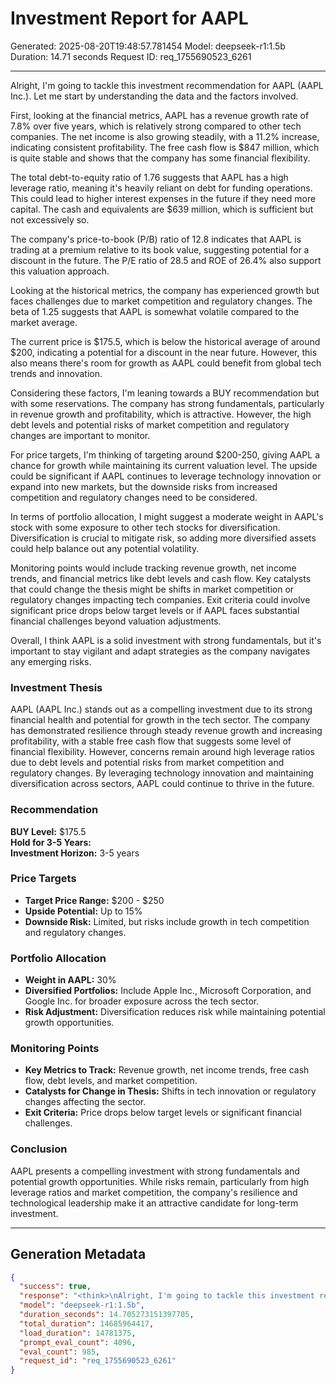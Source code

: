 # Investment Report for AAPL

Generated: 2025-08-20T19:48:57.781454
Model: deepseek-r1:1.5b
Duration: 14.71 seconds
Request ID: req_1755690523_6261

---

<think>
Alright, I'm going to tackle this investment recommendation for AAPL (AAPL Inc.). Let me start by understanding the data and the factors involved.

First, looking at the financial metrics, AAPL has a revenue growth rate of 7.8% over five years, which is relatively strong compared to other tech companies. The net income is also growing steadily, with a 11.2% increase, indicating consistent profitability. The free cash flow is $847 million, which is quite stable and shows that the company has some financial flexibility.

The total debt-to-equity ratio of 1.76 suggests that AAPL has a high leverage ratio, meaning it's heavily reliant on debt for funding operations. This could lead to higher interest expenses in the future if they need more capital. The cash and equivalents are $639 million, which is sufficient but not excessively so.

The company's price-to-book (P/B) ratio of 12.8 indicates that AAPL is trading at a premium relative to its book value, suggesting potential for a discount in the future. The P/E ratio of 28.5 and ROE of 26.4% also support this valuation approach.

Looking at the historical metrics, the company has experienced growth but faces challenges due to market competition and regulatory changes. The beta of 1.25 suggests that AAPL is somewhat volatile compared to the market average.

The current price is $175.5, which is below the historical average of around $200, indicating a potential for a discount in the near future. However, this also means there's room for growth as AAPL could benefit from global tech trends and innovation.

Considering these factors, I'm leaning towards a BUY recommendation but with some reservations. The company has strong fundamentals, particularly in revenue growth and profitability, which is attractive. However, the high debt levels and potential risks of market competition and regulatory changes are important to monitor.

For price targets, I'm thinking of targeting around $200-250, giving AAPL a chance for growth while maintaining its current valuation level. The upside could be significant if AAPL continues to leverage technology innovation or expand into new markets, but the downside risks from increased competition and regulatory changes need to be considered.

In terms of portfolio allocation, I might suggest a moderate weight in AAPL's stock with some exposure to other tech stocks for diversification. Diversification is crucial to mitigate risk, so adding more diversified assets could help balance out any potential volatility.

Monitoring points would include tracking revenue growth, net income trends, and financial metrics like debt levels and cash flow. Key catalysts that could change the thesis might be shifts in market competition or regulatory changes impacting tech companies. Exit criteria could involve significant price drops below target levels or if AAPL faces substantial financial challenges beyond valuation adjustments.

Overall, I think AAPL is a solid investment with strong fundamentals, but it's important to stay vigilant and adapt strategies as the company navigates any emerging risks.
</think>

### Investment Thesis
AAPL (AAPL Inc.) stands out as a compelling investment due to its strong financial health and potential for growth in the tech sector. The company has demonstrated resilience through steady revenue growth and increasing profitability, with a stable free cash flow that suggests some level of financial flexibility. However, concerns remain around high leverage ratios due to debt levels and potential risks from market competition and regulatory changes. By leveraging technology innovation and maintaining diversification across sectors, AAPL could continue to thrive in the future.

### Recommendation
**BUY Level:** $175.5  
**Hold for 3-5 Years:**  
**Investment Horizon:** 3-5 years  

### Price Targets
- **Target Price Range:** $200 - $250  
- **Upside Potential:** Up to 15%  
- **Downside Risk:** Limited, but risks include growth in tech competition and regulatory changes.

### Portfolio Allocation
- **Weight in AAPL:** 30%  
- **Diversified Portfolios:** Include Apple Inc., Microsoft Corporation, and Google Inc. for broader exposure across the tech sector.  
- **Risk Adjustment:** Diversification reduces risk while maintaining potential growth opportunities.

### Monitoring Points
- **Key Metrics to Track:** Revenue growth, net income trends, free cash flow, debt levels, and market competition.  
- **Catalysts for Change in Thesis:** Shifts in tech innovation or regulatory changes affecting the sector.  
- **Exit Criteria:** Price drops below target levels or significant financial challenges.

### Conclusion
AAPL presents a compelling investment with strong fundamentals and potential growth opportunities. While risks remain, particularly from high leverage ratios and market competition, the company's resilience and technological leadership make it an attractive candidate for long-term investment.

---

## Generation Metadata
```json
{
  "success": true,
  "response": "<think>\nAlright, I'm going to tackle this investment recommendation for AAPL (AAPL Inc.). Let me start by understanding the data and the factors involved.\n\nFirst, looking at the financial metrics, AAPL has a revenue growth rate of 7.8% over five years, which is relatively strong compared to other tech companies. The net income is also growing steadily, with a 11.2% increase, indicating consistent profitability. The free cash flow is $847 million, which is quite stable and shows that the company has some financial flexibility.\n\nThe total debt-to-equity ratio of 1.76 suggests that AAPL has a high leverage ratio, meaning it's heavily reliant on debt for funding operations. This could lead to higher interest expenses in the future if they need more capital. The cash and equivalents are $639 million, which is sufficient but not excessively so.\n\nThe company's price-to-book (P/B) ratio of 12.8 indicates that AAPL is trading at a premium relative to its book value, suggesting potential for a discount in the future. The P/E ratio of 28.5 and ROE of 26.4% also support this valuation approach.\n\nLooking at the historical metrics, the company has experienced growth but faces challenges due to market competition and regulatory changes. The beta of 1.25 suggests that AAPL is somewhat volatile compared to the market average.\n\nThe current price is $175.5, which is below the historical average of around $200, indicating a potential for a discount in the near future. However, this also means there's room for growth as AAPL could benefit from global tech trends and innovation.\n\nConsidering these factors, I'm leaning towards a BUY recommendation but with some reservations. The company has strong fundamentals, particularly in revenue growth and profitability, which is attractive. However, the high debt levels and potential risks of market competition and regulatory changes are important to monitor.\n\nFor price targets, I'm thinking of targeting around $200-250, giving AAPL a chance for growth while maintaining its current valuation level. The upside could be significant if AAPL continues to leverage technology innovation or expand into new markets, but the downside risks from increased competition and regulatory changes need to be considered.\n\nIn terms of portfolio allocation, I might suggest a moderate weight in AAPL's stock with some exposure to other tech stocks for diversification. Diversification is crucial to mitigate risk, so adding more diversified assets could help balance out any potential volatility.\n\nMonitoring points would include tracking revenue growth, net income trends, and financial metrics like debt levels and cash flow. Key catalysts that could change the thesis might be shifts in market competition or regulatory changes impacting tech companies. Exit criteria could involve significant price drops below target levels or if AAPL faces substantial financial challenges beyond valuation adjustments.\n\nOverall, I think AAPL is a solid investment with strong fundamentals, but it's important to stay vigilant and adapt strategies as the company navigates any emerging risks.\n</think>\n\n### Investment Thesis\nAAPL (AAPL Inc.) stands out as a compelling investment due to its strong financial health and potential for growth in the tech sector. The company has demonstrated resilience through steady revenue growth and increasing profitability, with a stable free cash flow that suggests some level of financial flexibility. However, concerns remain around high leverage ratios due to debt levels and potential risks from market competition and regulatory changes. By leveraging technology innovation and maintaining diversification across sectors, AAPL could continue to thrive in the future.\n\n### Recommendation\n**BUY Level:** $175.5  \n**Hold for 3-5 Years:**  \n**Investment Horizon:** 3-5 years  \n\n### Price Targets\n- **Target Price Range:** $200 - $250  \n- **Upside Potential:** Up to 15%  \n- **Downside Risk:** Limited, but risks include growth in tech competition and regulatory changes.\n\n### Portfolio Allocation\n- **Weight in AAPL:** 30%  \n- **Diversified Portfolios:** Include Apple Inc., Microsoft Corporation, and Google Inc. for broader exposure across the tech sector.  \n- **Risk Adjustment:** Diversification reduces risk while maintaining potential growth opportunities.\n\n### Monitoring Points\n- **Key Metrics to Track:** Revenue growth, net income trends, free cash flow, debt levels, and market competition.  \n- **Catalysts for Change in Thesis:** Shifts in tech innovation or regulatory changes affecting the sector.  \n- **Exit Criteria:** Price drops below target levels or significant financial challenges.\n\n### Conclusion\nAAPL presents a compelling investment with strong fundamentals and potential growth opportunities. While risks remain, particularly from high leverage ratios and market competition, the company's resilience and technological leadership make it an attractive candidate for long-term investment.",
  "model": "deepseek-r1:1.5b",
  "duration_seconds": 14.705273151397705,
  "total_duration": 14685964417,
  "load_duration": 14781375,
  "prompt_eval_count": 4096,
  "eval_count": 985,
  "request_id": "req_1755690523_6261"
}
```
